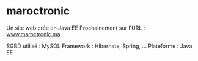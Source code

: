maroctronic
===========

Un site web crée en Java EE
Prochainement sur l'URL : www.maroctronic.ma

SGBD utilisé : MySQL
Framework : Hibernate, Spring, ...
Plateforme : Java EE

